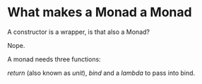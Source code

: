 # What makes a Monad a Monad

A constructor is a wrapper, is that also a Monad?

Nope.

A monad needs three functions:

*return* (also known as *unit*), *bind* and a *lambda* to pass into bind.

